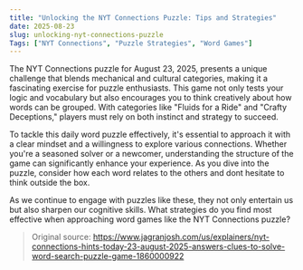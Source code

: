 ```yaml
---
title: "Unlocking the NYT Connections Puzzle: Tips and Strategies"
date: 2025-08-23
slug: unlocking-nyt-connections-puzzle
Tags: ["NYT Connections", "Puzzle Strategies", "Word Games"]
---
```


The NYT Connections puzzle for August 23, 2025, presents a unique challenge that blends mechanical and cultural categories, making it a fascinating exercise for puzzle enthusiasts. This game not only tests your logic and vocabulary but also encourages you to think creatively about how words can be grouped. With categories like "Fluids for a Ride" and "Crafty Deceptions," players must rely on both instinct and strategy to succeed.

To tackle this daily word puzzle effectively, it's essential to approach it with a clear mindset and a willingness to explore various connections. Whether you're a seasoned solver or a newcomer, understanding the structure of the game can significantly enhance your experience. As you dive into the puzzle, consider how each word relates to the others and dont hesitate to think outside the box.

As we continue to engage with puzzles like these, they not only entertain us but also sharpen our cognitive skills. What strategies do you find most effective when approaching word games like the NYT Connections puzzle?
> Original source: https://www.jagranjosh.com/us/explainers/nyt-connections-hints-today-23-august-2025-answers-clues-to-solve-word-search-puzzle-game-1860000922